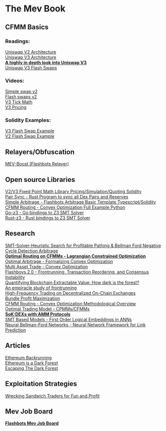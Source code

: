 # The Mev Book

## CFMM Basics
### Readings: </br>
[Uniswap V2 Architecture](https://uniswap.org/whitepaper.pdf) </br>
[Uniswap V3 Architecture](https://uniswap.org/whitepaper-v3.pdf) </br>
[**A highly in depth look into Uniswap V3**](https://uniswapv3book.com) </br>
[Uniswap V3 Flash Swaps](https://medium.com/coinmonks/tutorial-of-flash-swaps-of-uniswap-v3-73c0c846b822) </br>


### Videos: </br>
[Simple swap v2](https://www.youtube.com/watch?v=qB2Ulx201wY) </br>
[Flash swaps v2](https://www.youtube.com/watch?v=MxTgk-kvtRM) </br>
[V3 Tick Math](https://www.youtube.com/watch?v=p7LIEr8hVCA) </br>
[V3 Pricing](https://www.youtube.com/watch?v=hKhdQl126Ys) </br>


### Solidity Examples: </br>
[V3 Flash Swap Example](https://github.com/yuichiroaoki/flash-swap-example) </br>
[V2 Flash Swap Example](https://solidity-by-example.org/defi/uniswap-v2-flash-swap/) </br>


## Relayers/Obfuscation
[MEV-Boost (Flashbots Relayer)](https://github.com/flashbots/mev-boost) </br>

## Open source Libraries
[V2/V3 Fixed Point Math Library Pricing/Simulation/Quoting Solidity](https://github.com/0xOsiris/cfmm-math-libraries) </br>
[Pair Sync - Rust Program to sync all Dex Pairs and Reserves](https://github.com/0xKitsune/pair_sync) </br>
[Simple Arbitrage - Flashbots Arbitrage Basic Template Typescript/Solidity](https://github.com/flashbots/simple-arbitrage) </br>
[CFMM Routing - Convex Optimization Full Example Python](https://github.com/angeris/cfmm-routing-code) </br>
[Go-z3 - Go bindings to Z3 SMT Solver](https://github.com/mitchellh/go-z3) </br>
[Rust-z3 - Rust bindings to Z3 SMT Solver](https://github.com/prove-rs/z3.rs) </br>



## Research
[SMT-Solver-Heuristic Search for Profitable Pathing & Bellman Ford Negative Cycle Detection Arbitrage](https://arxiv.org/pdf/2103.02228.pdf) </br>
[**Optimal Routing on CFMMs - Lagrangian Constrained Optimization**](https://angeris.github.io/papers/cfmm-routing.pdf) </br>
[Optimal Arbitrage - Formalizing Convex Optimization](https://angeris.github.io/papers/uniswap_analysis.pdf) </br>
[Multi Asset Trade - Convex Optimization](https://angeris.github.io/papers/cfmm-chapter.pdf) </br>
[Flashboys 2.0 - Frontrunning, Transaction Reordering, and Consensus Instability](https://arxiv.org/pdf/1904.05234.pdf) </br>
[Quantifying Blockchain Extractable Value: How dark is the forest?](https://arxiv.org/pdf/2101.05511.pdf) </br>
[An empiracle study of frontrunning](https://arxiv.org/pdf/2102.03347.pdf) </br>
[High-Frequency Trading on Decentralized On-Chain Exchanges](https://arxiv.org/pdf/2101.05511.pdf) </br>
[Bundle Profit Maximization](https://angeris.github.io/papers/flashbots-mev.pdf) </br>
[CFMM Routing - Convex Optimization Methodological Overview](https://bcc-research.github.io/CFMMRouter.jl/dev/) </br>
[Optimal Trading Model - CPMMs/CFMMs](https://papers.ssrn.com/sol3/papers.cfm?abstract_id=4144743) </br>
[**SoK:DEXs with AMM Protocols**](https://arxiv.org/pdf/2103.12732.pdf) </br>
[SMT Based Models - First Order Logical Embeddings in ANNs](https://arxiv.org/pdf/2111.13110.pdf) </br>
[Neural Bellman-Ford Networks - Neural Network Framework for Link Prediction](https://arxiv.org/pdf/2106.06935.pdf) </br>

## Articles
[Ethereum Backrunning](https://amanusk.medium.com/the-fastest-draw-on-the-blockchain-bzrx-example-6bd19fabdbe1) </br>
[Ethereum is a Dark Forest](https://www.paradigm.xyz/2020/08/ethereum-is-a-dark-forest) </br>
[Escaping The Dark Forest](https://samczsun.com/escaping-the-dark-forest/) </br>

## Exploitation Strategies
[Wrecking Sandwich Traders for Fun and Profit](https://github.com/Defi-Cartel/salmonella) </br>

## Mev Job Board 
[**Flashbots Mev Job Board**](https://github.com/flashbots/mev-job-board) </br>


